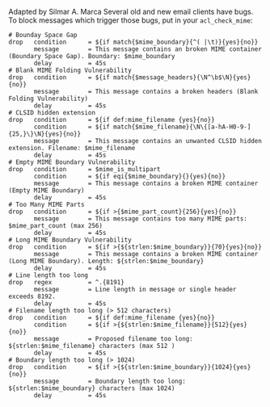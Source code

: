 Adapted by Silmar A. Marca
Several old and new email clients have bugs. To block messages which trigger those
bugs, put in your `acl_check_mime`:

    # Bounday Space Gap
    drop   condition      = ${if match{$mime_boundary}{^( |\t)}{yes}{no}}
           message        = This message contains an broken MIME container (Boundary Space Gap). Boundary: $mime_boundary
           delay          = 45s
    # Blank MIME Folding Vulnerability
    drop   condition      = ${if match{$message_headers}{\N^\b$\N}{yes}{no}}
           message        = This message contains a broken headers (Blank Folding Vulnerability)
           delay          = 45s
    # CLSID hidden extension
    drop   condition      = ${if def:mime_filename {yes}{no}}
           condition      = ${if match{$mime_filename}{\N\{[a-hA-H0-9-]{25,}\}\N}{yes}{no}}
           message        = This message contains an unwanted CLSID hidden extension. Filename: $mime_filename
           delay          = 45s
    # Empty MIME Boundary Vulnerability
    drop   condition      = $mime_is_multipart
           condition      = ${if eqi{$mime_boundary}{}{yes}{no}}
           message        = This message contains a broken MIME container (Empty MIME Boundary)
           delay          = 45s
    # Too Many MIME Parts
    drop   condition      = ${if >{$mime_part_count}{256}{yes}{no}}
           message        = This message contains too many MIME parts: $mime_part_count (max 256)
           delay          = 45s
    # Long MIME Boundary Vulnerability
    drop   condition      = ${if >{${strlen:$mime_boundary}}{70}{yes}{no}}
           message        = This message contains a broken MIME container (Long MIME Boundary). Length: ${strlen:$mime_boundary}
           delay          = 45s
    # Line length too long
    drop   regex          = ^.{8191}
           message        = Line length in message or single header exceeds 8192.
           delay          = 45s
    # Filename length too long (> 512 characters)
    drop   condition      = ${if def:mime_filename {yes}{no}}
           condition      = ${if >{${strlen:$mime_filename}}{512}{yes}{no}}
           message        = Proposed filename too long: ${strlen:$mime_filename} characters (max 512 )
           delay          = 45s
    # Boundary length too long (> 1024)
    drop   condition      = ${if >{${strlen:$mime_boundary}}{1024}{yes}{no}}
           message        = Boundary length too long: ${strlen:$mime_boundary} characters (max 1024)
           delay          = 45s
